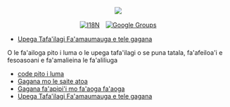 <p align="center"><a href="https://wac.tax"><img src="https://cdn.jsdelivr.net/gh/wactax/img/logo.svg"/></a></p><p align="center"><a href="https://github.com/wactax/wac.tax/blob/main/doc/README.md#readme"><img alt="I18N" src="https://cdn.jsdelivr.net/gh/wactax/img/t.svg"/></a>　<a href="https://groups.google.com/u/2/g/wactax"><img alt="Google Groups" src="https://cdn.jsdelivr.net/gh/wactax/img/g-groups.svg"/></a></p>

* [Upega Tafa'ilagi Fa'amaumauga e tele gagana](https://github.com/xxai-doc)

O le fa'ailoga pito i luma o le upega tafa'ilagi o se puna tatala, fa'afeiloa'i e fesoasoani e fa'amalieina le fa'aliliuga

* [code pito i luma](https://github.com/xxai-art/web)
* [Gagana mo le saite atoa](https://github.com/xxai-art/web/tree/main/i18n)
* [Gagana fa'apipi'i mo fa'aoga fa'aoga](https://github.com/wacpkg/user/tree/main/ui.i18n)
* [Upega Tafa'ilagi Fa'amaumauga e tele gagana](https://github.com/xxai-doc)
